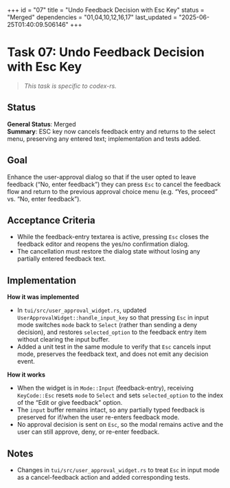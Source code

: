 +++
id = "07"
title = "Undo Feedback Decision with Esc Key"
status = "Merged"
dependencies = "01,04,10,12,16,17"
last_updated = "2025-06-25T01:40:09.506146"
+++

# Task 07: Undo Feedback Decision with Esc Key

> *This task is specific to codex-rs.*

## Status

**General Status**: Merged  
**Summary**: ESC key now cancels feedback entry and returns to the select menu, preserving any entered text; implementation and tests added.

## Goal
Enhance the user-approval dialog so that if the user opted to leave feedback (“No, enter feedback”) they can press `Esc` to cancel the feedback flow and return to the previous approval choice menu (e.g. “Yes, proceed” vs. “No, enter feedback”).

## Acceptance Criteria
- While the feedback-entry textarea is active, pressing `Esc` closes the feedback editor and reopens the yes/no confirmation dialog.
- The cancellation must restore the dialog state without losing any partially entered feedback text.

## Implementation

**How it was implemented**  
- In `tui/src/user_approval_widget.rs`, updated `UserApprovalWidget::handle_input_key` so that pressing `Esc` in input mode switches `mode` back to `Select` (rather than sending a deny decision), and restores `selected_option` to the feedback entry item without clearing the input buffer.
- Added a unit test in the same module to verify that `Esc` cancels input mode, preserves the feedback text, and does not emit any decision event.

**How it works**  
- When the widget is in `Mode::Input` (feedback-entry), receiving `KeyCode::Esc` resets `mode` to `Select` and sets `selected_option` to the index of the “Edit or give feedback” option.  
- The `input` buffer remains intact, so any partially typed feedback is preserved for if/when the user re-enters feedback mode.  
- No approval decision is sent on `Esc`, so the modal remains active and the user can still approve, deny, or re-enter feedback.

## Notes
- Changes in `tui/src/user_approval_widget.rs` to treat `Esc` in input mode as a cancel-feedback action and added corresponding tests.
